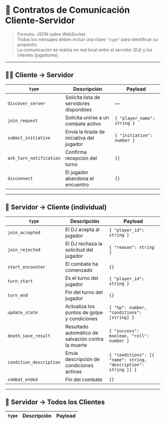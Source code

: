 # 📡 Contratos de Comunicación Cliente-Servidor

> Formato: JSON sobre WebSocket  
> Todos los mensajes deben incluir una clave `"type"` para identificar su propósito.  
> La comunicación se realiza en red local entre el servidor (DJ) y los clientes (jugadores).

---

## 🧑‍🎤 Cliente → Servidor

| `type`                  | Descripción                                  | Payload                                           |
|------------------------|----------------------------------------------|--------------------------------------------------|
| `discover_server`      | Solicita lista de servidores disponibles      | —                                                |
| `join_request`         | Solicita unirse a un combate activo          | `{ "player_name": string }`                     |
| `submit_initiative`    | Envía la tirada de iniciativa del jugador    | `{ "initiative": number }`                      |
| `ack_turn_notification`| Confirma recepción del turno                  | `{}`                                             |
| `disconnect`           | El jugador abandona el encuentro             | `{}`                                             |

---

## 🧙 Servidor → Cliente (individual)

| `type`                | Descripción                                      | Payload                                                      |
|----------------------|--------------------------------------------------|--------------------------------------------------------------|
| `join_accepted`      | El DJ acepta al jugador                          | `{ "player_id": string }`                                   |
| `join_rejected`      | El DJ rechaza la solicitud del jugador           | `{ "reason": string }`                                      |
| `start_encounter`    | El combate ha comenzado                          | `{}`                                                         |
| `turn_start`         | Es el turno del jugador                          | `{ "player_id": string }`                                   |
| `turn_end`           | Fin del turno del jugador                        | `{}`                                                         |
| `update_state`       | Actualiza los puntos de golpe y condiciones      | `{ "hp": number, "conditions": [string] }`                  |
| `death_save_result`  | Resultado automático de salvación contra la muerte | `{ "success": boolean, "roll": number }`                  |
| `condition_description` | Envia descripción de condiciones activas    | `{ "conditions": [{ "name": string, "description": string }] }` |
| `combat_ended`       | Fin del combate                                  | `{}`                                                         |

---

## 📢 Servidor → Todos los Clientes

| `type`             | Descripción                                | Payload                                  |
|-------------------|--------------------------------------------|------------------
